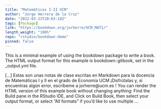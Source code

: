 ```yaml
---
title: "Matemáticas I-II UCM"
author: "Jorge Herrera de la Cruz"
date: "2022-03-23T20:03:18Z"
tags: [Package]
link: "https://bookdown.org/jorherre/UCM_MAT1/"
length_weight: "100%"
repo: "rstudio/bookdown-demo"
pinned: false
---
```


<p>This is a minimal example of using the bookdown package to write a book.
The HTML output format for this example is bookdown::gitbook,
set in the _output.yml file.</p> [...] Estas son unas notas de clase escritas en Markdown para la docencia de Matemáticas I y II en el grado de Economía UCM ¡Disfrútalas y, si encuentras algún error, escríbeme a jorherre@ucm.es ! You can render the HTML version of this example book without changing anything: Find the Build pane in the RStudio IDE, and Click on Build Book, then select your output format, or select “All formats” if you’d like to use multiple ...
